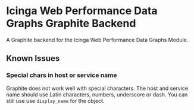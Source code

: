 # Icinga Web Performance Data Graphs Graphite Backend

A Graphite backend for the Icinga Web Performance Data Graphs Module.

## Known Issues

### Special chars in host or service name

Graphite does not work well with special characters.
The host and service name should use Latin characters, numbers, underscore or dash.
You can still use use `display_name` for the object.
